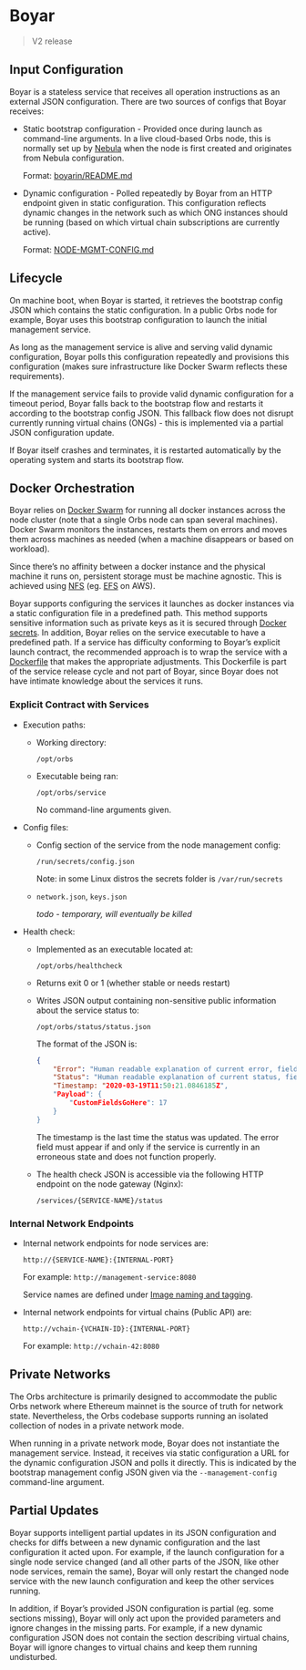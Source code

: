 # Boyar

> V2 release

## Input Configuration

Boyar is a stateless service that receives all operation instructions as an external JSON configuration. There are two sources of configs that Boyar receives:

* Static bootstrap configuration - Provided once during launch as command-line arguments. In a live cloud-based Orbs node, this is normally set up by [Nebula](https://github.com/orbs-network/nebula) when the node is first created and originates from Nebula configuration.

    Format: [boyarin/README.md](https://github.com/orbs-network/boyarin/blob/master/README.md#Configuration)

* Dynamic configuration - Polled repeatedly by Boyar from an HTTP endpoint given in static configuration. This configuration reflects dynamic changes in the network such as which ONG instances should be running (based on which virtual chain subscriptions are currently active).

    Format: [NODE-MGMT-CONFIG.md](NODE-MGMT-CONFIG.md)

## Lifecycle

On machine boot, when Boyar is started, it retrieves the bootstrap config JSON which contains  the static configuration. In a public Orbs node for example, Boyar uses this bootstrap configuration to launch the initial management service.

As long as the management service is alive and serving valid dynamic configuration, Boyar polls this configuration repeatedly and provisions this configuration (makes sure infrastructure like Docker Swarm reflects these requirements).

If the management service fails to provide valid dynamic configuration for a timeout period, Boyar falls back to the bootstrap flow and restarts it according to the bootstrap config JSON. This fallback flow does not disrupt currently running virtual chains (ONGs) - this is implemented via a partial JSON configuration update.

If Boyar itself crashes and terminates, it is restarted automatically by the operating system and starts its bootstrap flow.

## Docker Orchestration

Boyar relies on [Docker Swarm](https://docs.docker.com/engine/swarm/) for running all docker instances across the node cluster (note that a single Orbs node can span several machines). Docker Swarm monitors the instances, restarts them on errors and moves them across machines as needed (when a machine disappears or based on workload).

Since there’s no affinity between a docker instance and the physical machine it runs on, persistent storage must be machine agnostic. This is achieved using [NFS](https://en.wikipedia.org/wiki/Network_File_System) (eg. [EFS](https://aws.amazon.com/efs/) on AWS).

Boyar supports configuring the services it launches as docker instances via a static configuration file in a predefined path. This method supports sensitive information such as private keys as it is secured through [Docker secrets](https://docs.docker.com/engine/swarm/secrets/). In addition, Boyar relies on the service executable to have a predefined path. If a service has difficulty conforming to Boyar’s explicit launch contract, the recommended approach is to wrap the service with a [Dockerfile](https://docs.docker.com/engine/reference/builder/) that makes the appropriate adjustments. This Dockerfile is part of the service release cycle and not part of Boyar, since Boyar does not have intimate knowledge about the services it runs.

### Explicit Contract with Services

* Execution paths:

    * Working directory:

        ```
        /opt/orbs
        ```

    * Executable being ran: 

        ```
        /opt/orbs/service
        ```

        No command-line arguments given.

* Config files:

    * Config section of the service from the node management config:

        ```
        /run/secrets/config.json
        ```

        Note: in some Linux distros the secrets folder is `/var/run/secrets`

    * `network.json`, `keys.json`
    
        *todo* *- temporary, will eventually be killed*

* Health check:

    * Implemented as an executable located at:

        ```
        /opt/orbs/healthcheck
        ```

    * Returns exit 0 or 1 (whether stable or needs restart)

    * Writes JSON output containing non-sensitive public information about the service status to:

        ```
        /opt/orbs/status/status.json
        ```

        The format of the JSON is:

        ```json
        {
            "Error": "Human readable explanation of current error, field exists only if the status is erroneous.",
            "Status": "Human readable explanation of current status, field exists even if everything is ok.",
            "Timestamp: "2020-03-19T11:50:21.0846185Z",
            "Payload": {
                "CustomFieldsGoHere": 17
            }
        }
        ```

        The timestamp is the last time the status was updated. The error field must appear if and only if the service is currently in an erroneous state and does not function properly.

    * The health check JSON is accessible via the following HTTP endpoint on the node gateway (Nginx):

        ```
        /services/{SERVICE-NAME}/status
        ```

 ### Internal Network Endpoints

* Internal network endpoints for node services are:

    ```
    http://{SERVICE-NAME}:{INTERNAL-PORT}
    ```

    For example: `http://management-service:8080`

    Service names are defined under [Image naming and tagging](../version-release/NAMING.md).

* Internal network endpoints for virtual chains (Public API) are:

    ```
    http://vchain-{VCHAIN-ID}:{INTERNAL-PORT}
    ```

    For example: `http://vchain-42:8080`

## Private Networks

The Orbs architecture is primarily designed to accommodate the public Orbs network where Ethereum mainnet is the source of truth for network state. Nevertheless, the Orbs codebase supports running an isolated collection of nodes in a private network mode.

When running in a private network mode, Boyar does not instantiate the management service. Instead, it receives via static configuration a URL for the dynamic configuration JSON and polls it directly. This is indicated by the bootstrap management config JSON given via the `--management-config` command-line argument.

## Partial Updates

Boyar supports intelligent partial updates in its JSON configuration and checks for diffs between a new dynamic configuration and the last configuration it acted upon. For example, if the launch configuration for a single node service changed (and all other parts of the JSON, like other node services, remain the same), Boyar will only restart the changed node service with the new launch configuration and keep the other services running.

In addition, if Boyar’s provided JSON configuration is partial (eg. some sections missing), Boyar will only act upon the provided parameters and ignore changes in the missing parts. For example, if a new dynamic configuration JSON does not contain the section describing virtual chains, Boyar will ignore changes to virtual chains and keep them running undisturbed.